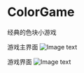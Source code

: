 # ColorGame

经典的色块小游戏

游戏主界面
![Image text](https://github.com/SYJshang/ColorGame/blob/master/1.png?raw=true)

游戏界面
![Image text](https://github.com/SYJshang/ColorGame/blob/master/2.png?raw=true)
